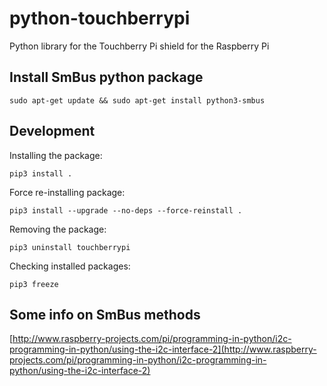 # python-touchberrypi
Python library for the Touchberry Pi shield for the Raspberry Pi

## Install SmBus python package

```shell
sudo apt-get update && sudo apt-get install python3-smbus
```

## Development

Installing the package:

```shell
pip3 install .
```

Force re-installing package:

```shell
pip3 install --upgrade --no-deps --force-reinstall .
```

Removing the package:

```shell
pip3 uninstall touchberrypi
```

Checking installed packages:

```shell
pip3 freeze
```

## Some info on SmBus methods

[http://www.raspberry-projects.com/pi/programming-in-python/i2c-programming-in-python/using-the-i2c-interface-2](http://www.raspberry-projects.com/pi/programming-in-python/i2c-programming-in-python/using-the-i2c-interface-2)
